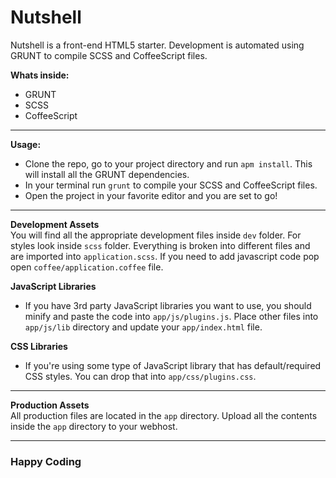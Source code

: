Nutshell
========
Nutshell is a front-end HTML5 starter. Development is automated using GRUNT to compile SCSS and CoffeeScript files.


<b>Whats inside:</b>
* GRUNT
* SCSS
* CoffeeScript

***

<b>Usage:</b>

* Clone the repo, go to your project directory and run ```apm install```. This will install all the GRUNT dependencies.
* In your terminal run ```grunt``` to compile your SCSS and CoffeeScript files.
* Open the project in your favorite editor and you are set to go!

***

<b>Development Assets</b><br />
You will find all the appropriate development files inside ```dev``` folder. For styles look inside ```scss``` folder. Everything is broken into different files and are imported into ```application.scss```. If you need to add javascript code pop open ```coffee/application.coffee``` file.

<b>JavaScript Libraries</b>
* If you have 3rd party JavaScript libraries you want to use, you should minify and paste the code into ```app/js/plugins.js```. Place other files into ```app/js/lib``` directory and update your ```app/index.html``` file.

<b>CSS Libraries</b>
* If you're using some type of JavaScript library that has default/required CSS styles. You can drop that into ```app/css/plugins.css```.

***

<b>Production Assets</b><br />
All production files are located in the ```app``` directory. Upload all the contents inside the ```app``` directory to your webhost.

***

### Happy Coding
